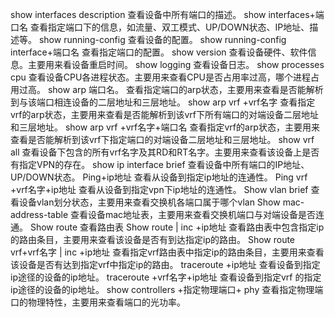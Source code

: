 show interfaces description 
查看设备中所有端口的描述。
show interfaces+端口名
查看指定端口下的信息，如流量、双工模式、UP/DOWN状态、IP地址、描述等。
show running-config
查看设备的配置。
show running-config interface+端口名
查看指定端口的配置。
show version
查看设备硬件、软件信息。主要用来看设备重启时间。
show logging
查看设备日志。
show processes cpu
查看设备CPU各进程状态。主要用来查看CPU是否占用率过高，哪个进程占用过高。
show arp 端口名。
查看指定端口的arp状态，主要用来查看是否能解析到与该端口相连设备的二层地址和三层地址。
show arp vrf +vrf名字
查看指定vrf的arp状态，主要用来查看是否能解析到该vrf下所有端口的对端设备二层地址和三层地址。
show arp vrf +vrf名字+端口名
查看指定vrf的arp状态，主要用来查看是否能解析到该vrf下指定端口的对端设备二层地址和三层地址。
show vrf all
查看设备下包含的所有vrf名字及其RD和RT名字。主要用来查看该设备上是否有指定VPN的存在。
show ip interface brief
查看设备中所有端口的IP地址、UP/DOWN状态。
Ping+ip地址
查看从设备到指定ip地址的连通性。
Ping vrf +vrf名字+ip地址
查看从设备到指定vpn下ip地址的连通性。
Show vlan brief
查看设备vlan划分状态，主要用来查看交换机各端口属于哪个vlan
Show mac-address-table
查看设备mac地址表，主要用来查看交换机端口与对端设备是否连通。
Show route
查看路由表
Show route | inc +ip地址
查看路由表中包含指定ip的路由条目，主要用来查看该设备是否有到达指定ip的路由。
Show route vrf+vrf名字 | inc +ip地址
查看指定vrf路由表中指定ip的路由条目，主要用来查看该设备是否有达到指定vrf中指定ip的路由。
traceroute +ip地址
查看设备到指定ip途径的设备的ip地址。
traceroute +vrf名字+ip地址
查看设备到指定vrf 的指定ip途径的设备的ip地址。
show controllers +指定物理端口+ phy
查看指定物理端口的物理特性，主要用来查看端口的光功率。

